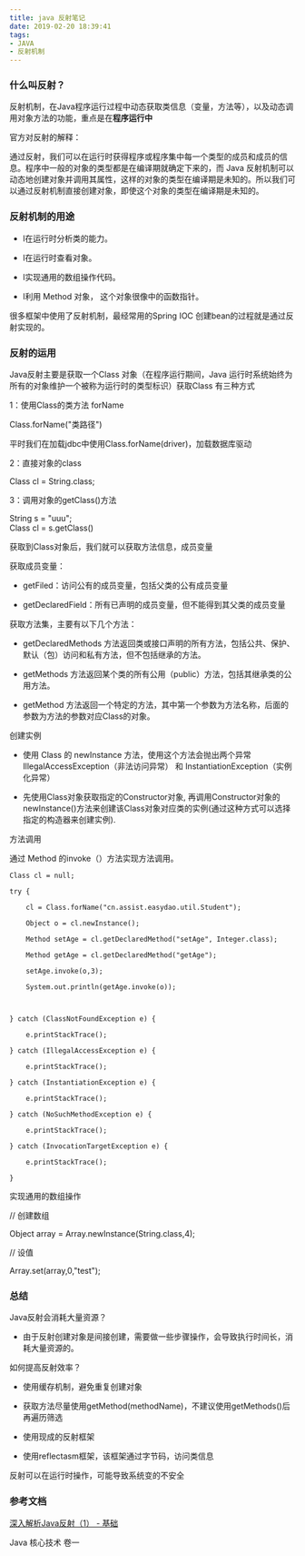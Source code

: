 ```yaml
---
title: java 反射笔记
date: 2019-02-20 18:39:41
tags:
- JAVA
- 反射机制
---
```


### 什么叫反射？

反射机制，在Java程序运行过程中动态获取类信息（变量，方法等），以及动态调用对象方法的功能，重点是在**程序运行中**

官方对反射的解释：

通过反射，我们可以在运行时获得程序或程序集中每一个类型的成员和成员的信息。程序中一般的对象的类型都是在编译期就确定下来的，而 Java 反射机制可以动态地创建对象并调用其属性，这样的对象的类型在编译期是未知的。所以我们可以通过反射机制直接创建对象，即使这个对象的类型在编译期是未知的。

### 反射机制的用途

* l在运行时分析类的能力。

* l在运行时查看对象。

* l实现通用的数组操作代码。

* l利用 Method 对象， 这个对象很像中的函数指针。

很多框架中使用了反射机制，最经常用的Spring IOC 创建bean的过程就是通过反射实现的。

### 反射的运用

Java反射主要是获取一个Class 对象（在程序运行期间，Java 运行时系统始终为所有的对象维护一个被称为运行时的类型标识）获取Class 有三种方式

1：使用Class的类方法 forName

Class.forName("类路径")

平时我们在加载jdbc中使用Class.forName(driver)，加载数据库驱动

2：直接对象的class

Class cl = String.class;

3：调用对象的getClass()方法

String s = "uuu";  
Class cl = s.getClass()

获取到Class对象后，我们就可以获取方法信息，成员变量

获取成员变量：

* getFiled：访问公有的成员变量，包括父类的公有成员变量

* getDeclaredField：所有已声明的成员变量，但不能得到其父类的成员变量

获取方法集，主要有以下几个方法：

* getDeclaredMethods 方法返回类或接口声明的所有方法，包括公共、保护、默认（包）访问和私有方法，但不包括继承的方法。

* getMethods 方法返回某个类的所有公用（public）方法，包括其继承类的公用方法。

* getMethod 方法返回一个特定的方法，其中第一个参数为方法名称，后面的参数为方法的参数对应Class的对象。

创建实例

* 使用 Class 的 newInstance 方法，使用这个方法会抛出两个异常IllegalAccessException（非法访问异常） 和 InstantiationException（实例化异常）

* 先使用Class对象获取指定的Constructor对象, 再调用Constructor对象的newInstance()方法来创建该Class对象对应类的实例(通过这种方式可以选择指定的构造器来创建实例).

方法调用

通过 Method 的invoke（）方法实现方法调用。

```
Class cl = null;

try {

    cl = Class.forName("cn.assist.easydao.util.Student");

    Object o = cl.newInstance();

    Method setAge = cl.getDeclaredMethod("setAge", Integer.class);

    Method getAge = cl.getDeclaredMethod("getAge");

    setAge.invoke(o,3);

    System.out.println(getAge.invoke(o));



} catch (ClassNotFoundException e) {

    e.printStackTrace();

} catch (IllegalAccessException e) {

    e.printStackTrace();

} catch (InstantiationException e) {

    e.printStackTrace();

} catch (NoSuchMethodException e) {

    e.printStackTrace();

} catch (InvocationTargetException e) {

    e.printStackTrace();

}
```

实现通用的数组操作

// 创建数组

Object array = Array.newInstance(String.class,4);

// 设值

Array.set(array,0,"test");

### 总结

Java反射会消耗大量资源？

* 由于反射创建对象是间接创建，需要做一些步骤操作，会导致执行时间长，消耗大量资源的。

如何提高反射效率？

* 使用缓存机制，避免重复创建对象

* 获取方法尽量使用getMethod(methodName)，不建议使用getMethods()后再遍历筛选

* 使用现成的反射框架

* 使用reflectasm框架，该框架通过字节码，访问类信息

反射可以在运行时操作，可能导致系统变的不安全

### 参考文档

[深入解析Java反射（1） - 基础](https://www.sczyh30.com/posts/Java/java-reflection-1/)

Java 核心技术 卷一
